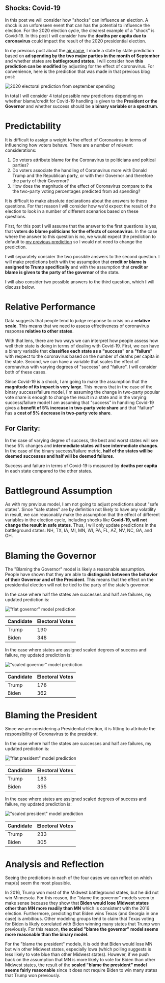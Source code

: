 ## Shocks: Covid-19

In this post we will consider how "shocks" can influence an election. A shock is an unforeseen event that can has the potential to influence the election. For the 2020 election cycle, the clearest example of a "shock" is Covid-19. In this post I will consider how the **deaths per capita due to coronavirus** could impact the result of the 2020 presidential election.

In my previous post about the [air game](air_game.md), I made a state by state prediction based on **ad spending by the two major parties in the month of September** and whether states are **battleground states**. I will consider how **this prediction can be modified** by adjusting for the effect of coronavirus. For convenience, here is the prediction that was made in that previous blog post:

![2020 electoral prediction from september spending](../figures/prediction_by_spending.png)

In total I will consider 4 total possible new predictions depending on whether blame/credit for Covid-19 handling is given to the **President or the Governor** and whether success should be a **binary variable or a spectrum**.

# Predictability

It is difficult to assign a weight to the effect of Coronavirus in terms of influencing how voters behave. There are a number of relevant considerations:

1. Do voters attribute blame for the Coronavirus to politicians and poltical parties?
2. Do voters associate the handling of Coronavirus more with Donald Trump and the Republican party, or with their Governor and therefore the party of their Governor?
3. How does the magnitude of the effect of Coronavirus compare to the the two-party voting percentages predicted from ad spending?
  
It is difficult to make absolute declarations about the answers to these questions. For that reason I will consider how we'd expect the result of the election to look in a number of different scenarios based on these questions. 

First, for this post I will assume that the answer to the first questions is yes, that **voters do blame politicians for the effects of coronavirus**. In the case where the answer to this question is no, we would expect the prediction to default to [my previous prediction](air_game.md) so I would not need to change the prediction.

I will separately consider the two possible answers to the second question. I will make predictions both with the assumption that **credit or blame is assigned to Trump specifically** and with the assumption that **credit or blame is given to the party of the governor** of the state.

I will also consider two possible answers to the third question, which I will discuss below.

# Relative Performance

Data suggests that people tend to judge response to crisis on a **relative scale**. This means that we need to assess effectiveness of coronavirus response **relative to other states**. 

With that lens, there are two ways we can interpret how people assess how well their state is doing in terms of dealing with Covid-19. First, we can have a binary variable that **classifies each state as a "success" or a "failure"** with respect to the coronavirus based on the number of deaths per capita in the state. Second, we can have a variable that scales the effect of coronavirus with varying degrees of "success" and "failure". I will consider both of these cases.

Since Covid-19 is a shock, I am going to make the assumption that the **magnitude of its impact is very large**. This means that in the case of the binary success/failure model, I'm assuming the change in two-party popular vote share is enough to change the result in a state and in the varying success/failure model I am assuming that "success" in handling Covid-19 gives a **benefit of 5% increase in two-party vote share** and that "failure" has a **cost of 5% decrease in two-party vote share**. 

## For Clarity:

In the case of varying degree of success, the best and worst states will see these 5% changes and **intermediate states will see intermediate changes**. In the case of the binary success/failure metric, **half of the states will be deemed successes and half will be deemed failures**.

Success and failure in terms of Covid-19 is measured by **deaths per capita** in each state compared to the other states.



# Battleground Assumption

As with my previous model, I am not going to adjust predictions about "safe states". Since "safe states" are by definition not likely to have any volatility in result, we can reasonably make the assumption that the effect of different variables in the election cycle, including shocks like **Covid-19, will not change the result in safe states**. Thus, I will only update predictions in the battleground states: NH, TX, IA, MI, MN, WI, PA, FL, AZ, NV, NC, GA, and OH.

# Blaming the Governor

The "Blaming the Governor" model is likely a reasonable assumption. People have shown that they are able to **distinguish between the behavior of their Governor and of the President**. This means that the effect on the presidential election will not be tied to the party of the state's governor.

In the case where half the states are successes and half are failures, my updated prediction is:

!["flat governor" model prediction](../figures/prediction_flat_governor.png)

| Candidate             | Electoral Votes 
|-----------------------|-----------------
| Trump                 | 190             
| Biden                 | 348    

In the case where states are assigned scaled degrees of success and failure, my updated prediction is:

!["scaled governor" model prediction](../figures/prediction_scaled_governor.png)

| Candidate             | Electoral Votes 
|-----------------------|-----------------
| Trump                 | 176             
| Biden                 | 362    

# Blaming the President

Since we are considering a Presidential election, it is fitting to attribute the responsibility of Coronavirus to the president.

In the case where half the states are successes and half are failures, my updated prediction is:

!["flat president" model prediction](../figures/prediction_flat_president.png)

| Candidate             | Electoral Votes 
|-----------------------|-----------------
| Trump                 | 183             
| Biden                 | 355    

In the case where states are assigned scaled degrees of success and failure, my updated prediction is:

!["scaled president" model prediction](../figures/prediction_scaled_president.png)

| Candidate             | Electoral Votes 
|-----------------------|-----------------
| Trump                 | 233             
| Biden                 | 305    

# Analysis and Reflection

Seeing the predictions in each of the four cases we can reflect on which map(s) seem the most plausible. 

In 2016, Trump won most of the Midwest battleground states, but he did not win Minnesota. For this reason, the "blame the governor" models seem to make sense because they show that **Biden would lose Midwest states other than MN more readily than MN** which is consistent with the 2016 election. Furthermore, predicting that Biden wins Texas (and Georgia in one case) is ambitious. Other modeling groups tend to claim that Texas voting for Biden is likely correlated with Biden winning many states that Trump won previously. For this reason, **the scaled "blame the governor" model seems more reasonable than the binary model**.

For the "blame the president" models, it is odd that Biden would lose MN but win other Midwest states, especially Iowa (which polling suggests is less likely to vote blue than other Midwest states). However, if we push back on the assumption that MN is more likely to vote for Biden than other Midwest states, the result of the **scaled "blame the president" model seems fairly reasonable** since it does not require Biden to win many states that Trump won previously.



